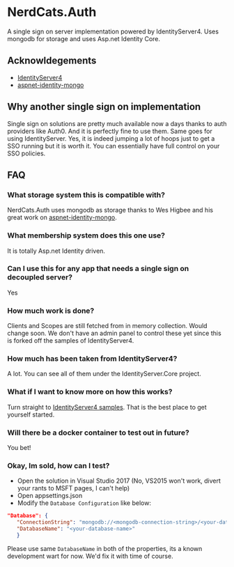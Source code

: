 # NerdCats.Auth
A single sign on server implementation powered by IdentityServer4. Uses mongodb for storage and uses Asp.net Identity Core.

## Acknowldegements
 - [IdentityServer4](https://github.com/IdentityServer/IdentityServer4)
 - [aspnet-identity-mongo](https://github.com/g0t4/aspnet-identity-mongo)

## Why another single sign on implementation
Single sign on solutions are pretty much available now a days thanks to auth providers like Auth0. And it is perfectly fine to use them. Same goes for using IdentityServer. Yes, it is indeed jumping a lot of hoops just to get a SSO running but it is worth it. You can essentially have full control on your SSO policies.

## FAQ
### What storage system this is compatible with?
NerdCats.Auth uses mongodb as storage thanks to Wes Higbee and his great work on [aspnet-identity-mongo](https://github.com/g0t4/aspnet-identity-mongo).

### What membership system does this one use?
It is totally Asp.net Identity driven.

### Can I use this for any app that needs a single sign on decoupled server?
Yes

### How much work is done?
Clients and Scopes are still fetched from in memory collection. Would change soon. We don't
have an admin panel to control these yet since this is forked off the samples of IdentityServer4.

### How much has been taken from IdentityServer4?
A lot. You can see all of them under the IdentityServer.Core project.

### What if I want to know more on how this works?
Turn straight to [IdentityServer4 samples](https://github.com/IdentityServer/IdentityServer4.Samples). That is the best place to get yourself started.

### Will there be a docker container to test out in future?
You bet!

### Okay, Im sold, how can I test?
 - Open the solution in Visual Studio 2017 (No, VS2015 won't work, divert your rants to MSFT pages, I can't help)
 - Open appsettings.json
 - Modify the `Database Configuration` like below:
 ```json
"Database": {
    "ConnectionString": "mongodb://<mongodb-connection-string>/<your-database-name>",
    "DatabaseName": "<your-database-name>"
    }
 ```

Please use same `DatabaseName` in both of the properties, its a known development wart for now. We'd fix it with time of course.
